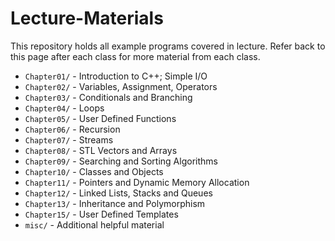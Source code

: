 # Lecture-Materials
This repository holds all example programs covered in lecture. Refer back to this page after each class for more material from each class.

- `Chapter01/` - Introduction to C++; Simple I/O
- `Chapter02/` - Variables, Assignment, Operators
- `Chapter03/` - Conditionals and Branching
- `Chapter04/` - Loops
- `Chapter05/` - User Defined Functions 
- `Chapter06/` - Recursion
- `Chapter07/` - Streams
- `Chapter08/` - STL Vectors and Arrays
- `Chapter09/` - Searching and Sorting Algorithms
- `Chapter10/` - Classes and Objects
- `Chapter11/` - Pointers and Dynamic Memory Allocation
- `Chapter12/` - Linked Lists, Stacks and Queues
- `Chapter13/` - Inheritance and Polymorphism
- `Chapter15/` - User Defined Templates
- `misc/` - Additional helpful material